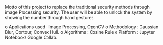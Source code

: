 Motto of this project to replace the traditional security methods through image Processing security. The user will be able to unlock the system by showing the number through hand gestures.

o Applications used : Image Processing, OpenCV
o Methodology : Gaussian Blur, Contour, Convex Hull.
o Algorithms : Cosine Rule
o Platform : Jupyter Notebook/ Google Collab.

